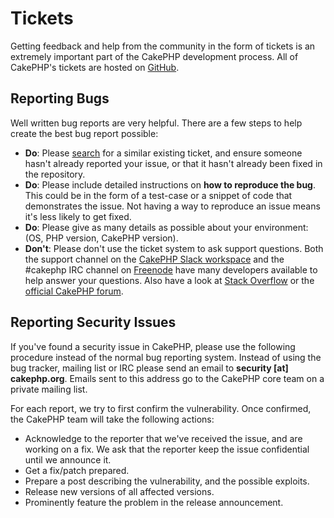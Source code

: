 # Tickets

Getting feedback and help from the community in the form of tickets is an
extremely important part of the CakePHP development process. All of CakePHP's
tickets are hosted on [GitHub](https://github.com/cakephp/cakephp/issues).

## Reporting Bugs

Well written bug reports are very helpful. There are a few steps to help create
the best bug report possible:

- **Do**: Please [search](https://github.com/cakephp/cakephp/search?q=it+is+broken&ref=cmdform&type=Issues)
  for a similar existing ticket, and ensure someone hasn't already reported your
  issue, or that it hasn't already been fixed in the repository.
- **Do**: Please include detailed instructions on **how to reproduce the bug**.
  This could be in the form of a test-case or a snippet of code that
  demonstrates the issue. Not having a way to reproduce an issue means it's less
  likely to get fixed.
- **Do**: Please give as many details as possible about your environment: (OS,
  PHP version, CakePHP version).
- **Don't**: Please don't use the ticket system to ask support questions. Both the support channel on the
  [CakePHP Slack workspace](https://cakesf.herokuapp.com) and the \#cakephp IRC channel on [Freenode](https://webchat.freenode.net) have many
  developers available to help answer your questions. Also have a look at
  [Stack Overflow](https://stackoverflow.com/questions/tagged/cakephp) or the [official CakePHP forum](https://discourse.cakephp.org).

## Reporting Security Issues

If you've found a security issue in CakePHP, please use the following procedure
instead of the normal bug reporting system. Instead of using the bug tracker,
mailing list or IRC please send an email to **security \[at\] cakephp.org**.
Emails sent to this address go to the CakePHP core team on a private mailing
list.

For each report, we try to first confirm the vulnerability. Once confirmed, the
CakePHP team will take the following actions:

- Acknowledge to the reporter that we've received the issue, and are working on
  a fix. We ask that the reporter keep the issue confidential until we announce
  it.
- Get a fix/patch prepared.
- Prepare a post describing the vulnerability, and the possible exploits.
- Release new versions of all affected versions.
- Prominently feature the problem in the release announcement.
